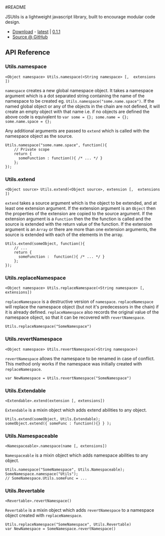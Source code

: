 #README

JSUtils is a lightweight javascript library, built to encourage modular code
design.

* [Download][7] - [latest][8] | [0.1.1][9] 
* [Source @ GitHub][10]

[7]: http://projects.linode.gandrew.com/jsUtils/dist/

[8]: http://projects.linode.gandrew.com/jsUtils/dist/jsUtils.js

[9]: http://projects.linode.gandrew.com/jsUtils/dist/jsUtils-0.1.1.js

[10]: http://github.com/gingerhendrix/jsutils

## API Reference

### Utils.namespace

`<Object namespace> Utils.namespace(<String namespace> [,  extensions ])`

`namespace` creates a new global namespace object.  It takes a namespace
argument which is a dot separated string containing the name of the namespace
to be created eg. `Utils.namespace("some.name.space")`.  If the named global
object or any of the objects in the chain are not defined, it will create an
empty object with that name i.e. if no objects are defined the above code is
equivalent to `var some = {}; some.name = {}; some.name.space = {};`

Any additional arguments are passed to `extend` which is called with the
namespace object as the source.

    Utils.namespace("some.name.space", function(){ 
        // Private scope 
        return {
          someFunction : function(){ /* ... */ } 
        };
    });

### Utils.extend

`<Object source> Utils.extend(<Object source>, extension [,  extensions ])`

`extend` takes a source argument which is the object to be extended, and at
least one extension argument.  If the extension argument is an `Object` then
the properties of the extension are copied to the source argument.  If the
extension argument is a `Function` then the the function is called and the
source is extended with the return value of the function.  If the extension
argument is an `Array` or there are more than one extension arguments, the
source is extended with each of the elements in the array.

    Utils.extend(someObject, function(){ 
        // ... 
        return { 
          someFunction :  function(){ /* ... */ } 
        };
    });

### Utils.replaceNamespace

`<Object namespace> Utils.replaceNamespace(<String namespace> [,  extensions])`

`replaceNamespace` is a destructive version of `namespace`. `replaceNamespace`
will replace the namespace object (but not it's predecessors in the chain) if
it is already defined. `replaceNamespace` also records the original value of
the namespace object, so that it can be recovered with `revertNamespace`.

    Utils.replaceNamespace("SomeNamespace")

### Utils.revertNamespace

`<Object namespace> Utils.revertNamespace(<String namespace>)`

`revertNamespace` allows the namespace to be renamed in case of conflict.
This method only works if the namespace was initially created with
`replaceNamespace`.

    var NewNamespace = Utils.revertNamespace("SomeNamespace")

### Utils.Extendable

`<Extendable>.extend(extension [, extensions])`

`Extendable` is a mixin object which adds extend abilities to any object.

    Utils.extend(someObject, Utils.Extendable);
    someObject.extend({ someFunc : function(){} } );

### Utils.Namespaceable

`<Namespaceable>.namespace(name [, extensions])`

`Namespaceable` is a mixin object which adds namespace abilities to any
object. 

    Utils.namespace("SomeNamespace", Utils.Namespaceable);
    SomeNamespace.namespace("Utils");
    // SomeNamespace.Utils.someFunc = ...

### Utils.Revertable

`<Revertable>.revertNamespace()`

`Revertable` is a mixin object which adds `revertNamespace` to a namespace
object created with `replaceNamespace`.

    Utils.replaceNamespace("SomeNamespace", Utils.Revertable)
    var NewNamespace = SomeNamespace.revertNamespace()

